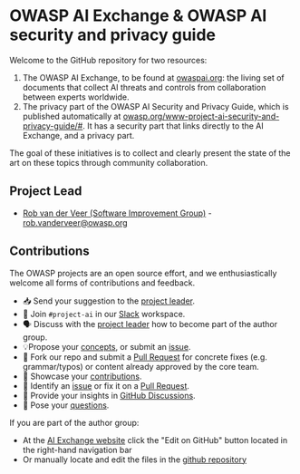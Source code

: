 # OWASP AI Exchange & OWASP AI security and privacy guide

Welcome to the GitHub repository for two resources:

1. The OWASP AI Exchange, to be found at [owaspai.org](http://owaspai.org/): the living set of documents that collect AI threats and controls from collaboration between experts worldwide.
2. The privacy part of the OWASP AI Security and Privacy Guide, which is published automatically at [owasp.org/www-project-ai-security-and-privacy-guide/#](https://owasp.org/www-project-ai-security-and-privacy-guide/#). It has a security part that links directly to the AI Exchange, and a privacy part.

The goal of these initiatives is to collect and clearly present the state of the art on these topics through community collaboration.

## Project Lead

- [Rob van der Veer (Software Improvement Group)](https://www.linkedin.com/in/robvanderveer/) - [rob.vanderveer@owasp.org](mailto:rob.vanderveer@owasp.org)

## Contributions

The OWASP projects are an open source effort, and we enthusiastically welcome all forms of contributions and feedback.

- 📥 Send your suggestion to the [project leader](https://owaspai.org/connect/#owasp-ai-project-leader).
- 👋 Join `#project-ai` in our [Slack](https://owasp.slack.com/join/shared_invite/zt-g398htpy-AZ40HOM1WUOZguJKbblqkw#) workspace.
- 🗣️ Discuss with the [project leader](https://owaspai.org/connect/#owasp-ai-project-leader) how to become part of the author group.
- 💡Propose your [concepts](https://github.com/OWASP/www-project-ai-security-and-privacy-guide/discussions/categories/ideas), or submit an [issue](https://github.com/OWASP/www-project-ai-security-and-privacy-guide/issues).
- 📄 Fork our repo and submit a [Pull Request](https://github.com/OWASP/www-project-ai-security-and-privacy-guide/pulls) for concrete fixes (e.g. grammar/typos) or content already approved by the core team.
- 🙌 Showcase your [contributions](https://github.com/OWASP/www-project-ai-security-and-privacy-guide/discussions/categories/show-and-tell).
- 🐞 Identify an [issue](https://github.com/OWASP/www-project-ai-security-and-privacy-guide/issues) or fix it on a [Pull Request](https://github.com/OWASP/www-project-ai-security-and-privacy-guide/pulls).
- 💬 Provide your insights in [GitHub Discussions](https://github.com/OWASP/www-project-ai-security-and-privacy-guide/discussions/categories/general).
- 🙏 Pose your [questions](https://github.com/OWASP/www-project-ai-security-and-privacy-guide/discussions/categories/q-a).

If you are part of the author group:
- At the [AI Exchange website](https://owaspai.org) click the "Edit on GitHub" button located in the right-hand navigation bar
- Or manually locate and edit the files in the [github repository](https://github.com/OWASP/www-project-ai-security-and-privacy-guide/tree/main)
